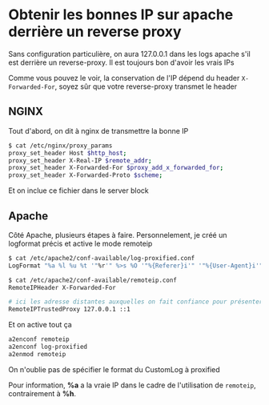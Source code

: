 # Obtenir les bonnes IP sur apache derrière un reverse proxy

Sans configuration particulière, on aura 127.0.0.1 dans les logs apache
s'il est derrière un reverse-proxy. Il est toujours bon d'avoir les
vrais IPs

Comme vous pouvez le voir, la conservation de l'IP dépend du header `X-Forwarded-For`, soyez sûr que votre reverse-proxy transmet le header

## NGINX

Tout d'abord, on dit à nginx de transmettre la bonne IP

```bash
$ cat /etc/nginx/proxy_params
proxy_set_header Host $http_host;
proxy_set_header X-Real-IP $remote_addr;
proxy_set_header X-Forwarded-For $proxy_add_x_forwarded_for;
proxy_set_header X-Forwarded-Proto $scheme;
```

Et on inclue ce fichier dans le server block

## Apache

Côté Apache, plusieurs étapes à faire. Personnelement, je créé un
logformat précis et active le mode remoteip

```bash
$ cat /etc/apache2/conf-available/log-proxified.conf
LogFormat "%a %l %u %t '"%r'" %>s %O '"%{Referer}i'" '"%{User-Agent}i'"" proxified

$ cat /etc/apache2/conf-available/remoteip.conf
RemoteIPHeader X-Forwarded-For

# ici les adresse distantes auxquelles on fait confiance pour présenter une valeur RemoteIPHeader
RemoteIPTrustedProxy 127.0.0.1 ::1
```

Et on active tout ça

```bash
a2enconf remoteip
a2enconf log-proxified
a2enmod remoteip
```

On n'oublie pas de spécifier le format du CustomLog à proxified

Pour information, **%a** a la vraie IP dans le cadre de l'utilisation de `remoteip`, contrairement à **%h**.
